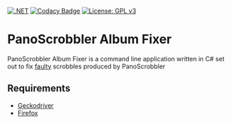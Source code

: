 [![.NET](https://github.com/Heniks07/PanoScrobblerAlbumFixer/actions/workflows/dotnet.yml/badge.svg)](https://github.com/Heniks07/PanoScrobblerAlbumFixer/actions/workflows/dotnet.yml)
[![Codacy Badge](https://app.codacy.com/project/badge/Grade/7e30b08d082f45d0a83ec51a60e9351b)](https://app.codacy.com/gh/Heniks07/PanoScrobblerAlbumFixer/dashboard?utm_source=gh&utm_medium=referral&utm_content=&utm_campaign=Badge_grade)
[![License: GPL v3](https://img.shields.io/badge/License-GPLv3-blue.svg)](https://www.gnu.org/licenses/gpl-3.0)

# PanoScrobbler Album Fixer

PanoScrobbler Album Fixer is a command line application written in C# set out to fix [faulty](https://www.reddit.com/r/lastfm/comments/1cwaeoe/how_to_stop_pano_scrobbler_from_assuming_albums/) scrobbles produced by PanoScrobbler

## Requirements
- [Geckodriver](https://github.com/mozilla/geckodriver/releases)
- [Firefox](https://www.mozilla.org/de/firefox/new/)
